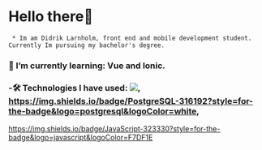 ### <h1>Hello there👋</h1>
    
     * Im am Didrik Larnholm, front end and mobile development student. Currently Im pursuing my bachelor's degree.




### 🌱 I’m currently learning: Vue and Ionic.
### -🛠 Technologies I have used: <img src="https://img.shields.io/badge/MySQL-005C84?style=for-the-badge&logo=mysql&logoColor=white">, https://img.shields.io/badge/PostgreSQL-316192?style=for-the-badge&logo=postgresql&logoColor=white,
https://img.shields.io/badge/JavaScript-323330?style=for-the-badge&logo=javascript&logoColor=F7DF1E


